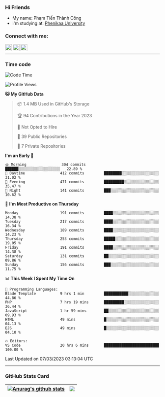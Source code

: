 ### Hi Friends

- My name: Phạm Tiến Thành Công
- I'm studying at: [Phenikaa University]


### Connect with me:
[<img align="left" alt="PhamTienThanhCong | Facebook" width="22px" src="https://upload.wikimedia.org/wikipedia/commons/thumb/1/16/Facebook-icon-1.png/640px-Facebook-icon-1.png" />][facebook]
[<img align="left" alt="PhamTienThanhCong | Zalo" width="22px" src="https://www.anphatpc.com.vn/template/anphat_2020v2/images/icon-zalo.jpg" />][zalo]
[<img align="left" alt="PhamTienThanhCong | LinkedIn" width="22px" src="https://cdn3.iconfinder.com/data/icons/inficons/512/linkedin.png" />][linkedin]

<br />

---

### Time code

<!--START_SECTION:waka-->
![Code Time](http://img.shields.io/badge/Code%20Time-909%20hrs%2059%20mins-blue)

![Profile Views](http://img.shields.io/badge/Profile%20Views-3-blue)

**🐱 My GitHub Data** 

> 📦 1.4 MB Used in GitHub's Storage 
 > 
> 🏆 94 Contributions in the Year 2023
 > 
> 🚫 Not Opted to Hire
 > 
> 📜 39 Public Repositories 
 > 
> 🔑 7 Private Repositories 
 > 
**I'm an Early 🐤** 

```text
🌞 Morning                304 commits         ██████░░░░░░░░░░░░░░░░░░░   22.89 % 
🌆 Daytime                412 commits         ████████░░░░░░░░░░░░░░░░░   31.02 % 
🌃 Evening                471 commits         █████████░░░░░░░░░░░░░░░░   35.47 % 
🌙 Night                  141 commits         ███░░░░░░░░░░░░░░░░░░░░░░   10.62 % 
```
📅 **I'm Most Productive on Thursday** 

```text
Monday                   191 commits         ████░░░░░░░░░░░░░░░░░░░░░   14.38 % 
Tuesday                  217 commits         ████░░░░░░░░░░░░░░░░░░░░░   16.34 % 
Wednesday                189 commits         ████░░░░░░░░░░░░░░░░░░░░░   14.23 % 
Thursday                 253 commits         █████░░░░░░░░░░░░░░░░░░░░   19.05 % 
Friday                   191 commits         ████░░░░░░░░░░░░░░░░░░░░░   14.38 % 
Saturday                 131 commits         ██░░░░░░░░░░░░░░░░░░░░░░░   09.86 % 
Sunday                   156 commits         ███░░░░░░░░░░░░░░░░░░░░░░   11.75 % 
```


📊 **This Week I Spent My Time On** 

```text
💬 Programming Languages: 
Blade Template           9 hrs 1 min         ███████████░░░░░░░░░░░░░░   44.86 % 
PHP                      7 hrs 19 mins       █████████░░░░░░░░░░░░░░░░   36.44 % 
JavaScript               1 hr 59 mins        ██░░░░░░░░░░░░░░░░░░░░░░░   09.93 % 
HTML                     49 mins             █░░░░░░░░░░░░░░░░░░░░░░░░   04.13 % 
EJS                      49 mins             █░░░░░░░░░░░░░░░░░░░░░░░░   04.10 % 

🔥 Editors: 
VS Code                  20 hrs 6 mins       █████████████████████████   100.00 % 
```


 Last Updated on 07/03/2023 03:13:04 UTC
<!--END_SECTION:waka-->

---

### GitHub Stats Card

| <a href="https://github.com/phamtienthanhcong"><img align="center" src="https://github-readme-stats.vercel.app/api?username=PhamTienThanhCong&show_icons=true&include_all_commits=true&theme=buefy&hide_border=true&theme=ocean_dark" alt="Anurag's github stats" /></a> | <a href="https://github.com/phamtienthanhcong"><img align="center" src="https://github-readme-stats.vercel.app/api/top-langs/?username=PhamTienThanhCong&layout=compact&theme=buefy&hide_border=true&theme=ocean_dark" /></a> |
| ------------- | ------------- |

[Phenikaa University]: https://phenikaa-uni.edu.vn/vi
[facebook]: https://www.facebook.com/phamtienthanhcong
[linkedin]: https://linkedin.com/in/phamtienthanhcong
[zalo]: https://zalo.me/0396396332
[tiktok]: https://www.tiktok.com/@phamtienthanhcong
[web]: https://github.com/PhamTienThanhCong/web_dev
[min project]: https://github.com/PhamTienThanhCong/Project-Of-Web
[c and cpp]: https://github.com/PhamTienThanhCong/Code_C_and_Cpro
[python]: https://github.com/PhamTienThanhCong/Python_beginer
